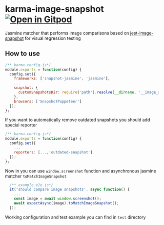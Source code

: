 # karma-image-snapshot [![Open in Gitpod](https://gitpod.io/button/open-in-gitpod.svg)](https://gitpod.io/#https://github.com/maksimr/karma-image-snapshot)

Jasmine matcher that performs image comparisons based on [jest-image-snapshot](https://github.com/americanexpress/jest-image-snapshot) for visual regression testing


## How to use

```js
/** karma.config.js*/
module.exports = function(config) {
  config.set({
    frameworks: ['snapshot-jasmine', 'jasmine'],
    ...
    snapshot: {
      customSnapshotsDir: require('path').resolve(__dirname, '__image_snapshots__');
    },
    browsers: ['SnapshotPuppeteer']
  });
};
```

If you want to automatically remove outdated snapshots you should
add special reporter
```js
/** karma.config.js*/
module.exports = function(config) {
  config.set({
    ...
    reporters: [...,'outdated-snapshot']
  });
};
```

Now in you can use `window.screenshot` function and asynchronous jasmine matcher `toMatchImageSnapshot`
```js
  /** example.e2e.js*/
  it('should compare image snapshots', async function() {
    ...
    const image = await window.screenshot();
    await expectAsync(image).toMatchImageSnapshot();
  });
```

Working configuration and test example you can find in `test` directory
